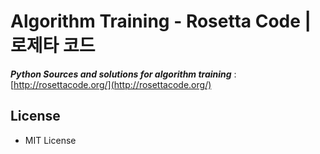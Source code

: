 # Algorithm Training - Rosetta Code | 로제타 코드

***Python Sources and solutions for algorithm training*** : [http://rosettacode.org/](http://rosettacode.org/)



## License
+ MIT License


